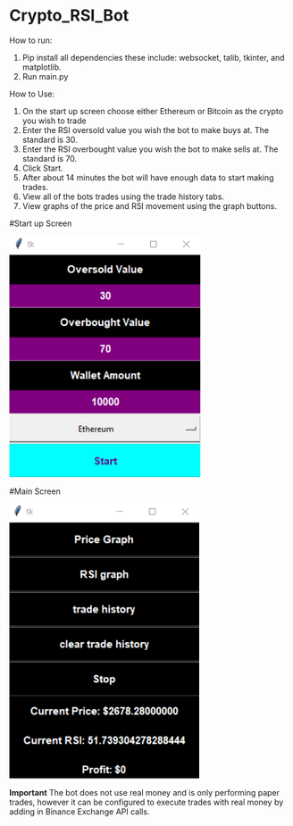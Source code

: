 # Crypto_RSI_Bot
How to run:
1. Pip install all dependencies these include:
websocket, talib, tkinter, and matplotlib.
2. Run main.py

How to Use:
1. On the start up screen choose either Ethereum or Bitcoin as the crypto you wish to trade
2. Enter the RSI oversold value you wish the bot to make buys at. The standard is 30.
3. Enter the RSI overbought value you wish the bot to make sells at. The standard is 70.
4. Click Start.
5. After about 14 minutes the bot will have enough data to start making trades.
6. View all of the bots trades using the trade history tabs.
7. View graphs of the price and RSI movement using the graph buttons.

#Start up Screen

![Start Screen](Bot_start_menu.png)

#Main Screen

![Main Screen](Bot_mainscreen.png)




**Important** The bot does not use real money and is only performing paper trades, however it can be configured to execute trades with real money by adding in Binance Exchange API calls.
